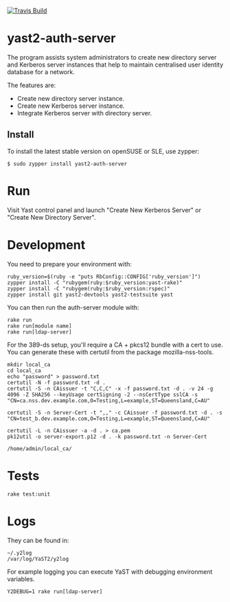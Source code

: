 [![Travis Build](https://travis-ci.org/yast/yast-auth-server.svg?branch=master)](https://travis-ci.org/yast/yast-auth-server)
# yast2-auth-server
The program assists system administrators to create new directory server and
Kerberos server instances that help to maintain centralised user identity
database for a network.

The features are:
  * Create new directory server instance.
  * Create new Kerberos server instance.
  * Integrate Kerberos server with directory server.

## Install
To install the latest stable version on openSUSE or SLE, use zypper:

    $ sudo zypper install yast2-auth-server

# Run
Visit Yast control panel and launch "Create New Kerberos Server" or "Create New Directory Server".


# Development

You need to prepare your environment with:

```
ruby_version=$(ruby -e "puts RbConfig::CONFIG['ruby_version']")
zypper install -C "rubygem(ruby:$ruby_version:yast-rake)"
zypper install -C "rubygem(ruby:$ruby_version:rspec)"
zypper install git yast2-devtools yast2-testsuite yast
```

You can then run the auth-server module with:

```
rake run
rake run[module name]
rake run[ldap-server]
```

For the 389-ds setup, you'll require a CA + pkcs12 bundle with a cert to use. You can generate
these with certutil from the package mozilla-nss-tools.

```
mkdir local_ca
cd local_ca
echo "password" > password.txt
certutil -N -f password.txt -d .
certutil -S -n CAissuer -t "C,C,C" -x -f password.txt -d . -v 24 -g 4096 -Z SHA256 --keyUsage certSigning -2 --nsCertType sslCA -s "CN=ca.nss.dev.example.com,O=Testing,L=example,ST=Queensland,C=AU"

certutil -S -n Server-Cert -t ",," -c CAissuer -f password.txt -d . -s "CN=test_b.dev.example.com,O=Testing,L=example,ST=Queensland,C=AU"

certutil -L -n CAissuer -a -d . > ca.pem
pk12util -o server-export.p12 -d . -k password.txt -n Server-Cert

/home/admin/local_ca/
```

# Tests

```
rake test:unit
```

# Logs

They can be found in:

```
~/.y2log
/var/log/YaST2/y2log
```

For example logging you can execute YaST with debugging environment variables.

```
Y2DEBUG=1 rake run[ldap-server]
```




